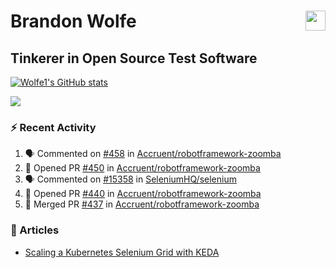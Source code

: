 Brandon Wolfe <a href="https://www.linkedin.com/in/brandon-wolfe1" target="_blank" rel="noreferrer"><img src="https://raw.githubusercontent.com/danielcranney/readme-generator/main/public/icons/socials/linkedin.svg" width="32" height="32" align="right"/></a>
==============================
Tinkerer in Open Source Test Software
-----------------------------

<p align="left"><a href="http://www.github.com/Wolfe1"><img src="https://github-readme-stats.vercel.app/api?username=Wolfe1&show_icons=true&hide=&count_private=true&title_color=0891b2&text_color=ffffff&icon_color=0891b2&bg_color=1c1917&hide_border=true&show_icons=true" alt="Wolfe1's GitHub stats" /></a></p>
<p align="left"><a href="http://www.github.com/Wolfe1"><img src="https://github-readme-streak-stats.herokuapp.com/?user=Wolfe1&stroke=ffffff&background=1c1917&ring=0891b2&fire=0891b2&currStreakNum=ffffff&currStreakLabel=0891b2&sideNums=ffffff&sideLabels=ffffff&dates=ffffff&hide_border=true" /></a></p>

### :zap: Recent Activity
<!--START_SECTION:activity-->
1. 🗣 Commented on [#458](https://github.com/Accruent/robotframework-zoomba/pull/458#issuecomment-3267623762) in [Accruent/robotframework-zoomba](https://github.com/Accruent/robotframework-zoomba)
2. 💪 Opened PR [#450](https://github.com/Accruent/robotframework-zoomba/pull/450) in [Accruent/robotframework-zoomba](https://github.com/Accruent/robotframework-zoomba)
3. 🗣 Commented on [#15358](https://github.com/SeleniumHQ/selenium/issues/15358#issuecomment-2706886930) in [SeleniumHQ/selenium](https://github.com/SeleniumHQ/selenium)
4. 💪 Opened PR [#440](https://github.com/Accruent/robotframework-zoomba/pull/440) in [Accruent/robotframework-zoomba](https://github.com/Accruent/robotframework-zoomba)
5. 🎉 Merged PR [#437](https://github.com/Accruent/robotframework-zoomba/pull/437) in [Accruent/robotframework-zoomba](https://github.com/Accruent/robotframework-zoomba)
<!--END_SECTION:activity-->

### :newspaper: Articles
- [Scaling a Kubernetes Selenium Grid with KEDA](https://www.linkedin.com/pulse/scaling-kubernetes-selenium-grid-keda-brandon-wolfe)
